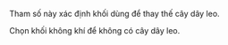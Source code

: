 Tham số này xác định khối dùng để thay thế cây dây leo.

Chọn khối không khí để không có cây dây leo.
